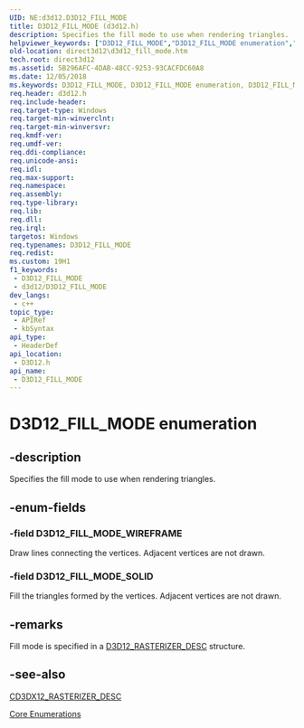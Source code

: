 ```yaml
---
UID: NE:d3d12.D3D12_FILL_MODE
title: D3D12_FILL_MODE (d3d12.h)
description: Specifies the fill mode to use when rendering triangles.
helpviewer_keywords: ["D3D12_FILL_MODE","D3D12_FILL_MODE enumeration","D3D12_FILL_MODE_SOLID","D3D12_FILL_MODE_WIREFRAME","d3d12/D3D12_FILL_MODE","d3d12/D3D12_FILL_MODE_SOLID","d3d12/D3D12_FILL_MODE_WIREFRAME","direct3d12.d3d12_fill_mode"]
old-location: direct3d12\d3d12_fill_mode.htm
tech.root: direct3d12
ms.assetid: 5B296AFC-4DAB-48CC-9253-93CACFDC60A8
ms.date: 12/05/2018
ms.keywords: D3D12_FILL_MODE, D3D12_FILL_MODE enumeration, D3D12_FILL_MODE_SOLID, D3D12_FILL_MODE_WIREFRAME, d3d12/D3D12_FILL_MODE, d3d12/D3D12_FILL_MODE_SOLID, d3d12/D3D12_FILL_MODE_WIREFRAME, direct3d12.d3d12_fill_mode
req.header: d3d12.h
req.include-header: 
req.target-type: Windows
req.target-min-winverclnt: 
req.target-min-winversvr: 
req.kmdf-ver: 
req.umdf-ver: 
req.ddi-compliance: 
req.unicode-ansi: 
req.idl: 
req.max-support: 
req.namespace: 
req.assembly: 
req.type-library: 
req.lib: 
req.dll: 
req.irql: 
targetos: Windows
req.typenames: D3D12_FILL_MODE
req.redist: 
ms.custom: 19H1
f1_keywords:
 - D3D12_FILL_MODE
 - d3d12/D3D12_FILL_MODE
dev_langs:
 - c++
topic_type:
 - APIRef
 - kbSyntax
api_type:
 - HeaderDef
api_location:
 - D3D12.h
api_name:
 - D3D12_FILL_MODE
---
```


# D3D12_FILL_MODE enumeration


## -description

Specifies the fill mode to use when rendering triangles.

## -enum-fields

### -field D3D12_FILL_MODE_WIREFRAME

Draw lines connecting the vertices. Adjacent vertices are not drawn.

### -field D3D12_FILL_MODE_SOLID

Fill the triangles formed by the vertices. Adjacent vertices are not drawn.

## -remarks

Fill mode is specified in a <a href="https://docs.microsoft.com/windows/desktop/api/d3d12/ns-d3d12-d3d12_rasterizer_desc">D3D12_RASTERIZER_DESC</a> structure.

## -see-also

<a href="https://docs.microsoft.com/windows/desktop/direct3d12/cd3dx12-rasterizer-desc">CD3DX12_RASTERIZER_DESC</a>



<a href="https://docs.microsoft.com/windows/desktop/direct3d12/direct3d-12-enumerations">Core Enumerations</a>

